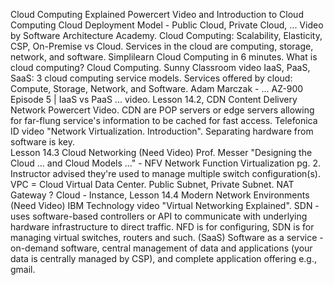 Cloud Computing Explained Powercert Video and Introduction to Cloud Computing Cloud Deployment Model - Public Cloud, Private Cloud, ... Video by Software Architecture Academy. Cloud Computing: Scalability, Elasticity, CSP, On-Premise vs Cloud.
Services in the cloud are computing, storage, network, and software. Simplilearn Cloud Computing in 6 minutes. What is cloud computing? Cloud Computing. Sunny Classroom video IaaS, PaaS, SaaS: 3 cloud computing service models. Services offered by cloud: Compute, Storage, Network, and Software. 
Adam Marczak - ... AZ-900 Episode 5 | IaaS vs PaaS ... video.
Lesson 14.2, CDN Content Delivery Network Powercert Video. CDN are POP servers or edge servers allowing for far-flung service's information to be cached for fast access.  Telefonica ID video "Network Virtualization. Introduction". Separating hardware from software is key.  
Lesson 14.3 Cloud Networking (Need Video) Prof. Messer "Designing the Cloud ... and Cloud Models ..." - NFV Network Function Virtualization pg. 2. Instructor advised they're used to manage multiple switch configuration(s).
VPC = Cloud Virtual Data Center. Public Subnet, Private Subnet. NAT Gateway ? Cloud - Instance, 
Lesson 14.4 Modern Network Environments (Need Video) IBM Technology video "Virtual Networking Explained". SDN - uses software-based controllers or API to communicate with underlying hardware infrastructure to direct traffic. NFD is for configuring, SDN is for managing virtual switches, routers and such.
(SaaS) Software as a service - on-demand software, central management of data and applications (your data is centrally managed by CSP), and complete application offering e.g., gmail.
